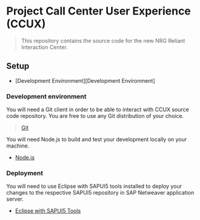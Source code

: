 # Project Call Center User Experience (CCUX)
> This repository contains the source code for the new NRG Reliant Interaction Center.

## Setup
* [Development Environment][Development Environment]


### Development environment

You will need a Git client in order to be able to interact with CCUX source code repository. You are free to use any Git distribution of your choice.

> [Git](https://git-scm.com/downloads)

You will need Node.js to build and test your development locally on your machine.

* [Node.js](https://nodejs.org/download/)


### Deployment

You will need to use Eclipse with SAPUI5 tools installed to deploy your changes to the respective SAPUI5 repository in SAP Netweaver application server.

* [Eclipse with SAPUI5 Tools](https://tools.hana.ondemand.com/#sapui5)
